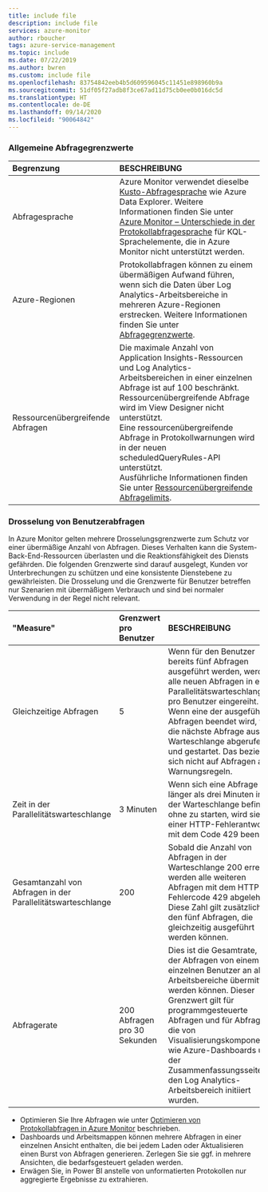 ```yaml
---
title: include file
description: include file
services: azure-monitor
author: rboucher
tags: azure-service-management
ms.topic: include
ms.date: 07/22/2019
ms.author: bwren
ms.custom: include file
ms.openlocfilehash: 83754842eeb4b5d609596045c11451e898960b9a
ms.sourcegitcommit: 51df05f27adb8f3ce67ad11d75cb0ee0b016dc5d
ms.translationtype: HT
ms.contentlocale: de-DE
ms.lasthandoff: 09/14/2020
ms.locfileid: "90064842"
---
```

### <a name="general-query-limits"></a>Allgemeine Abfragegrenzwerte

| Begrenzung | BESCHREIBUNG |
|:---|:---|
| Abfragesprache | Azure Monitor verwendet dieselbe [Kusto-Abfragesprache](/azure/kusto/query/) wie Azure Data Explorer. Weitere Informationen finden Sie unter [Azure Monitor – Unterschiede in der Protokollabfragesprache](../articles/azure-monitor/log-query/data-explorer-difference.md) für KQL-Sprachelemente, die in Azure Monitor nicht unterstützt werden. |
| Azure-Regionen | Protokollabfragen können zu einem übermäßigen Aufwand führen, wenn sich die Daten über Log Analytics-Arbeitsbereiche in mehreren Azure-Regionen erstrecken. Weitere Informationen finden Sie unter [Abfragegrenzwerte](../articles/azure-monitor/log-query/scope.md#query-limits). |
| Ressourcenübergreifende Abfragen | Die maximale Anzahl von Application Insights-Ressourcen und Log Analytics-Arbeitsbereichen in einer einzelnen Abfrage ist auf 100 beschränkt.<br>Ressourcenübergreifende Abfrage wird im View Designer nicht unterstützt.<br>Eine ressourcenübergreifende Abfrage in Protokollwarnungen wird in der neuen scheduledQueryRules-API unterstützt.<br>Ausführliche Informationen finden Sie unter [Ressourcenübergreifende Abfragelimits](../articles/azure-monitor/log-query/cross-workspace-query.md#cross-resource-query-limits). |

### <a name="user-query-throttling"></a>Drosselung von Benutzerabfragen
In Azure Monitor gelten mehrere Drosselungsgrenzwerte zum Schutz vor einer übermäßige Anzahl von Abfragen. Dieses Verhalten kann die System-Back-End-Ressourcen überlasten und die Reaktionsfähigkeit des Diensts gefährden. Die folgenden Grenzwerte sind darauf ausgelegt, Kunden vor Unterbrechungen zu schützen und eine konsistente Dienstebene zu gewährleisten. Die Drosselung und die Grenzwerte für Benutzer betreffen nur Szenarien mit übermäßigem Verbrauch und sind bei normaler Verwendung in der Regel nicht relevant.


| "Measure" | Grenzwert pro Benutzer | BESCHREIBUNG |
|:---|:---|:---|
| Gleichzeitige Abfragen | 5 | Wenn für den Benutzer bereits fünf Abfragen ausgeführt werden, werden alle neuen Abfragen in eine Parallelitätswarteschlange pro Benutzer eingereiht. Wenn eine der ausgeführten Abfragen beendet wird, wird die nächste Abfrage aus der Warteschlange abgerufen und gestartet. Das bezieht sich nicht auf Abfragen aus Warnungsregeln.
| Zeit in der Parallelitätswarteschlange | 3 Minuten | Wenn sich eine Abfrage länger als drei Minuten in der Warteschlange befindet, ohne zu starten, wird sie mit einer HTTP-Fehlerantwort mit dem Code 429 beendet. |
| Gesamtanzahl von Abfragen in der Parallelitätswarteschlange | 200 | Sobald die Anzahl von Abfragen in der Warteschlange 200 erreicht, werden alle weiteren Abfragen mit dem HTTP-Fehlercode 429 abgelehnt. Diese Zahl gilt zusätzlich zu den fünf Abfragen, die gleichzeitig ausgeführt werden können. |
| Abfragerate | 200 Abfragen pro 30 Sekunden | Dies ist die Gesamtrate, mit der Abfragen von einem einzelnen Benutzer an alle Arbeitsbereiche übermittelt werden können.  Dieser Grenzwert gilt für programmgesteuerte Abfragen und für Abfragen, die von Visualisierungskomponenten wie Azure-Dashboards und der Zusammenfassungsseite für den Log Analytics-Arbeitsbereich initiiert wurden. |

- Optimieren Sie Ihre Abfragen wie unter [Optimieren von Protokollabfragen in Azure Monitor](../articles/azure-monitor/log-query/query-optimization.md) beschrieben.
- Dashboards und Arbeitsmappen können mehrere Abfragen in einer einzelnen Ansicht enthalten, die bei jedem Laden oder Aktualisieren einen Burst von Abfragen generieren. Zerlegen Sie sie ggf. in mehrere Ansichten, die bedarfsgesteuert geladen werden. 
- Erwägen Sie, in Power BI anstelle von unformatierten Protokollen nur aggregierte Ergebnisse zu extrahieren.

